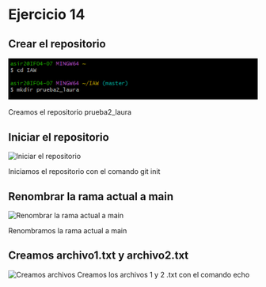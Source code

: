 # Ejercicio 14

## Crear el repositorio
![Crear el repositorio](img\1.crear_repositorio.PNG)

Creamos el repositorio prueba2_laura

## Iniciar el repositorio
![Iniciar el repositorio](2..PNG)

Iniciamos el repositorio con el comando git init

## Renombrar la rama actual a main
![Renombrar la rama actual a main](3..PNG)

Renombramos la rama actual a main

## Creamos archivo1.txt y archivo2.txt
![Creamos archivos](4..PNG)
Creamos los archivos 1 y 2 .txt con el comando echo

